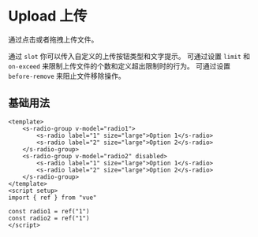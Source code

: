 # Upload 上传

通过点击或者拖拽上传文件。

通过 `slot` 你可以传入自定义的上传按钮类型和文字提示。 可通过设置 `limit` 和 `on-exceed` 来限制上传文件的个数和定义超出限制时的行为。 可通过设置 `before-remove` 来阻止文件移除操作。

## 基础用法

```vue preview
<template>
	<s-radio-group v-model="radio1">
		<s-radio label="1" size="large">Option 1</s-radio>
		<s-radio label="2" size="large">Option 2</s-radio>
	</s-radio-group>
	<s-radio-group v-model="radio2" disabled>
		<s-radio label="1" size="large">Option 1</s-radio>
		<s-radio label="2" size="large">Option 2</s-radio>
	</s-radio-group>
</template>
<script setup>
import { ref } from "vue"

const radio1 = ref("1")
const radio2 = ref("1")
</script>
```
